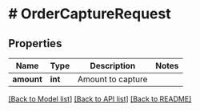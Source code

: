# # OrderCaptureRequest

## Properties

Name | Type | Description | Notes
------------ | ------------- | ------------- | -------------
**amount** | **int** | Amount to capture |

[[Back to Model list]](../../README.md#models) [[Back to API list]](../../README.md#endpoints) [[Back to README]](../../README.md)

